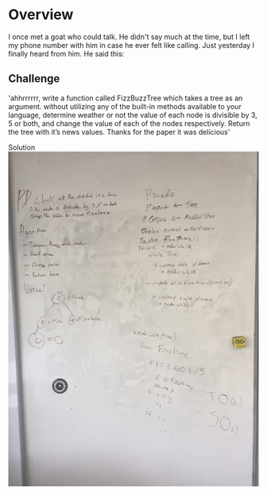 # Overview
I once met a goat who could talk. He didn't say much at the time, but I left my phone number with him in case he ever felt like calling. Just yesterday I finally heard from him. He said this:

## Challenge
'ahhrrrrrr, write a function called FizzBuzzTree which takes a tree as an argument. without utilizing any of the built-in methods available to your language, determine weather or not the value of each node is divisible by 3, 5 or both, and change the value of each of the nodes respectively. Return the tree with it’s news values. Thanks for the paper it was delicious'

Solution
![Solution Code](../../assets/16_fizzbuzz_tree.JPG)